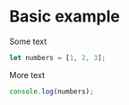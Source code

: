 # Basic example

Some text

```javascript
let numbers = [1, 2, 3];
```

More text

```javascript
console.log(numbers);
```
